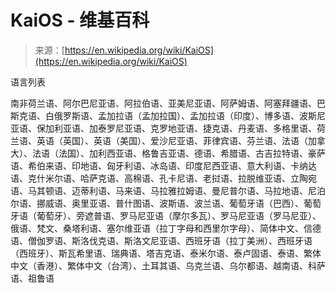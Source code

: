 <!--yml

分类：未分类

日期：2024年05月27日 15:03:18

-->

# KaiOS - 维基百科

> 来源：[https://en.wikipedia.org/wiki/KaiOS](https://en.wikipedia.org/wiki/KaiOS)

语言列表

南非荷兰语、阿尔巴尼亚语、阿拉伯语、亚美尼亚语、阿萨姆语、阿塞拜疆语、巴斯克语、白俄罗斯语、孟加拉语（孟加拉国）、孟加拉语（印度）、博多语、波斯尼亚语、保加利亚语、加泰罗尼亚语、克罗地亚语、捷克语、丹麦语、多格里语、荷兰语、英语（英国）、英语（美国）、爱沙尼亚语、菲律宾语、芬兰语、法语（加拿大）、法语（法国）、加利西亚语、格鲁吉亚语、德语、希腊语、古吉拉特语、豪萨语、希伯来语、印地语、匈牙利语、冰岛语、印度尼西亚语、意大利语、卡纳达语、克什米尔语、哈萨克语、高棉语、孔卡尼语、老挝语、拉脱维亚语、立陶宛语、马其顿语、迈蒂利语、马来语、马拉雅拉姆语、曼尼普尔语、马拉地语、尼泊尔语、挪威语、奥里亚语、普什图语、波斯语、波兰语、葡萄牙语（巴西）、葡萄牙语（葡萄牙）、旁遮普语、罗马尼亚语（摩尔多瓦）、罗马尼亚语（罗马尼亚）、俄语、梵文、桑塔利语、塞尔维亚语（拉丁字母和西里尔字母）、简体中文、信德语、僧伽罗语、斯洛伐克语、斯洛文尼亚语、西班牙语（拉丁美洲）、西班牙语（西班牙）、斯瓦希里语、瑞典语、塔吉克语、泰米尔语、泰卢固语、泰语、繁体中文（香港）、繁体中文（台湾）、土耳其语、乌克兰语、乌尔都语、越南语、科萨语、祖鲁语
